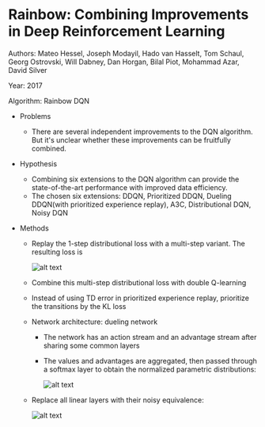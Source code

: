 # Rainbow: Combining Improvements in Deep Reinforcement Learning

Authors: Mateo Hessel, Joseph Modayil, Hado van Hasselt, Tom Schaul, Georg Ostrovski, Will Dabney, Dan Horgan, Bilal Piot, Mohammad Azar, David Silver

Year: 2017

Algorithm: Rainbow DQN

- Problems

  - There are several independent improvements to the DQN algorithm. But it's unclear whether these improvements can be fruitfully combined.

- Hypothesis

  - Combining six extensions to the DQN algorithm can provide the state-of-the-art performance with improved data efficiency.
  - The chosen six extensions: DDQN, Prioritized DDQN, Dueling DDQN(with prioritized experience replay), A3C, Distributional DQN, Noisy DQN

- Methods

  - Replay the 1-step distributional loss with a multi-step variant. The resulting loss is 

    ![alt text](https://github.com/RPC2/DRL_paper_summary/blob/master/pic/006_1.png)

  - Combine this multi-step distributional loss with double Q-learning

  - Instead of using TD error in prioritized experience replay, prioritize the transitions by the KL loss

  - Network architecture: dueling network

    - The network has an action stream and an advantage stream after sharing some common layers

    - The values and advantages are aggregated, then passed through a softmax layer to obtain the normalized parametric distributions:

      ![alt text](https://github.com/RPC2/DRL_paper_summary/blob/master/pic/006_2.png)

  - Replace all linear layers with their noisy equivalence:

    ![alt text](https://github.com/RPC2/DRL_paper_summary/blob/master/pic/006_3.png)